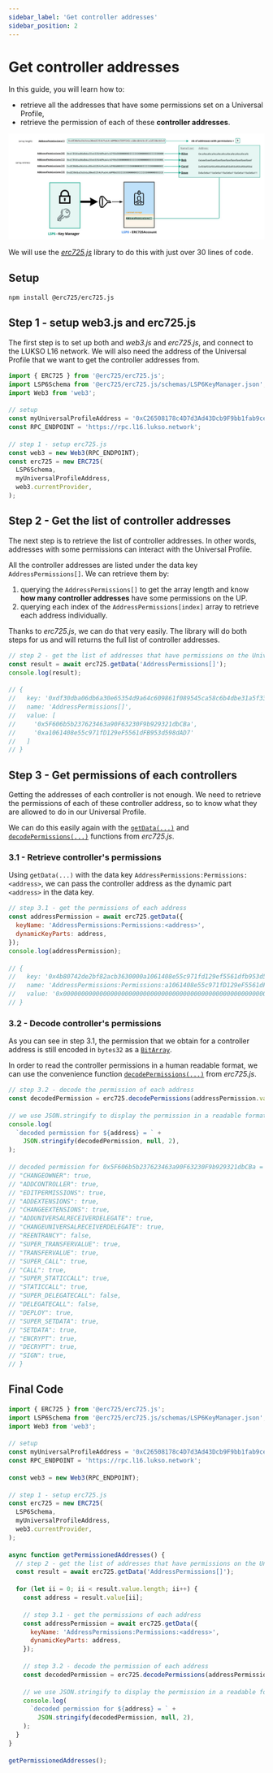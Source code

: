 ```yaml
---
sidebar_label: 'Get controller addresses'
sidebar_position: 2
---
```


# Get controller addresses

In this guide, you will learn how to:

- retrieve all the addresses that have some permissions set on a Universal Profile,
- retrieve the permission of each of these **controller addresses**.

![Get controller addresses](/img/standards/lsp6/lsp6-address-permissions-array.jpeg)

We will use the [_erc725.js_](../../tools/erc725js/getting-started.md) library to do this with just over 30 lines of code.

## Setup

```bash
npm install @erc725/erc725.js
```

## Step 1 - setup web3.js and erc725.js

The first step is to set up both and _web3.js_ and _erc725.js_, and connect to the LUKSO L16 network. We will also need the address of the Universal Profile that we want to get the controller addresses from.

```js
import { ERC725 } from '@erc725/erc725.js';
import LSP6Schema from '@erc725/erc725.js/schemas/LSP6KeyManager.json';
import Web3 from 'web3';

// setup
const myUniversalProfileAddress = '0xC26508178c4D7d3Ad43Dcb9F9bb1fab9ceeD58B5';
const RPC_ENDPOINT = 'https://rpc.l16.lukso.network';

// step 1 - setup erc725.js
const web3 = new Web3(RPC_ENDPOINT);
const erc725 = new ERC725(
  LSP6Schema,
  myUniversalProfileAddress,
  web3.currentProvider,
);
```

## Step 2 - Get the list of controller addresses

The next step is to retrieve the list of controller addresses. In other words, addresses with some permissions can interact with the Universal Profile.

All the controller addresses are listed under the data key `AddressPermissions[]`. We can retrieve them by:

1. querying the `AddressPermissions[]` to get the array length and know **how many controller addresses** have some permissions on the UP.
2. querying each index of the `AddressPermissions[index]` array to retrieve each address individually.

Thanks to _erc725.js_, we can do that very easily. The library will do both steps for us and will returns the full list of controller addresses.

```js
// step 2 - get the list of addresses that have permissions on the Universal Profile
const result = await erc725.getData('AddressPermissions[]');
console.log(result);

// {
//   key: '0xdf30dba06db6a30e65354d9a64c609861f089545ca58c6b4dbe31a5f338cb0e3',
//   name: 'AddressPermissions[]',
//   value: [
//     '0x5F606b5b237623463a90F63230F9b929321dbCBa',
//     '0xa1061408e55c971fD129eF5561dFB953d598dAD7'
//   ]
// }
```

## Step 3 - Get permissions of each controllers

Getting the addresses of each controller is not enough. We need to retrieve the permissions of each of these controller address, so to know what they are allowed to do in our Universal Profile.

We can do this easily again with the [`getData(...)`](../../tools/erc725js/classes/ERC725#getdata) and [`decodePermissions(...)`](../../tools/erc725js/classes/ERC725#decodepermissions) functions from _erc725.js_.

### 3.1 - Retrieve controller's permissions

Using `getData(...)` with the data key `AddressPermissions:Permissions:<address>`, we can pass the controller address as the dynamic part `<address>` in the data key.

```js
// step 3.1 - get the permissions of each address
const addressPermission = await erc725.getData({
  keyName: 'AddressPermissions:Permissions:<address>',
  dynamicKeyParts: address,
});
console.log(addressPermission);

// {
//   key: '0x4b80742de2bf82acb3630000a1061408e55c971fd129ef5561dfb953d598dad7',
//   name: 'AddressPermissions:Permissions:a1061408e55c971fD129eF5561dFB953d598dAD7',
//   value: '0x0000000000000000000000000000000000000000000000000000000000000008'
// }
```

### 3.2 - Decode controller's permissions

As you can see in step 3.1, the permission that we obtain for a controller address is still encoded in `bytes32` as a [`BitArray`](https://github.com/lukso-network/LIPs/blob/main/LSPs/LSP-2-ERC725YJSONSchema.md#BitArray).

In order to read the controller permissions in a human readable format, we can use the convenience function [`decodePermissions(...)`](../../tools/erc725js/classes/ERC725#decodepermissions) from _erc725.js_.

```js
// step 3.2 - decode the permission of each address
const decodedPermission = erc725.decodePermissions(addressPermission.value);

// we use JSON.stringify to display the permission in a readable format
console.log(
  `decoded permission for ${address} = ` +
    JSON.stringify(decodedPermission, null, 2),
);

// decoded permission for 0x5F606b5b237623463a90F63230F9b929321dbCBa = {
// "CHANGEOWNER": true,
// "ADDCONTROLLER": true,
// "EDITPERMISSIONS": true,
// "ADDEXTENSIONS": true,
// "CHANGEEXTENSIONS": true,
// "ADDUNIVERSALRECEIVERDELEGATE": true,
// "CHANGEUNIVERSALRECEIVERDELEGATE": true,
// "REENTRANCY": false,
// "SUPER_TRANSFERVALUE": true,
// "TRANSFERVALUE": true,
// "SUPER_CALL": true,
// "CALL": true,
// "SUPER_STATICCALL": true,
// "STATICCALL": true,
// "SUPER_DELEGATECALL": false,
// "DELEGATECALL": false,
// "DEPLOY": true,
// "SUPER_SETDATA": true,
// "SETDATA": true,
// "ENCRYPT": true,
// "DECRYPT": true,
// "SIGN": true,
// }
```

## Final Code

```js
import { ERC725 } from '@erc725/erc725.js';
import LSP6Schema from '@erc725/erc725.js/schemas/LSP6KeyManager.json';
import Web3 from 'web3';

// setup
const myUniversalProfileAddress = '0xC26508178c4D7d3Ad43Dcb9F9bb1fab9ceeD58B5';
const RPC_ENDPOINT = 'https://rpc.l16.lukso.network';

const web3 = new Web3(RPC_ENDPOINT);

// step 1 - setup erc725.js
const erc725 = new ERC725(
  LSP6Schema,
  myUniversalProfileAddress,
  web3.currentProvider,
);

async function getPermissionedAddresses() {
  // step 2 - get the list of addresses that have permissions on the Universal Profile
  const result = await erc725.getData('AddressPermissions[]');

  for (let ii = 0; ii < result.value.length; ii++) {
    const address = result.value[ii];

    // step 3.1 - get the permissions of each address
    const addressPermission = await erc725.getData({
      keyName: 'AddressPermissions:Permissions:<address>',
      dynamicKeyParts: address,
    });

    // step 3.2 - decode the permission of each address
    const decodedPermission = erc725.decodePermissions(addressPermission.value);

    // we use JSON.stringify to display the permission in a readable format
    console.log(
      `decoded permission for ${address} = ` +
        JSON.stringify(decodedPermission, null, 2),
    );
  }
}

getPermissionedAddresses();
```
